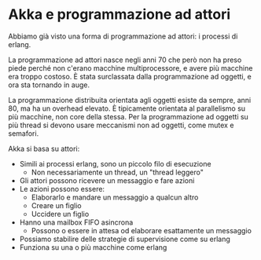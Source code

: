 # Akka e programmazione ad attori

Abbiamo già visto una forma di programmazione ad attori: i processi di erlang.

La programmazione ad attori nasce negli anni 70 che però non ha preso piede perché non c'erano macchine multiprocessore, e avere più macchine era troppo costoso.
È stata surclassata dalla programmazione ad oggetti, e ora sta tornando in auge.

La programmazione distribuita orientata agli oggetti esiste da sempre, anni 80, ma ha un overhead elevato. È tipicamente orientata al parallelismo su più macchine, non core della stessa.
Per la programmazione ad oggetti su più thread si devono usare meccanismi non ad oggetti, come mutex e semafori.

Akka si basa su attori:
* Simili ai processi erlang, sono un piccolo filo di esecuzione
  * Non necessariamente un thread, un "thread leggero"
* Gli attori possono ricevere un messaggio e fare azioni
* Le azioni possono essere:
  * Elaborarlo e mandare un messaggio a qualcun altro
  * Creare un figlio
  * Uccidere un figlio
* Hanno una mailbox FIFO asincrona
  * Possono o essere in attesa od elaborare esattamente un messaggio
* Possiamo stabilire delle strategie di supervisione come su erlang
* Funziona su una o più macchine come erlang